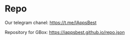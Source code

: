 # Repo

Our telegram chanel: https://t.me/IAppsBest

Repository for GBox:
https://iappsbest.github.io/repo.json
